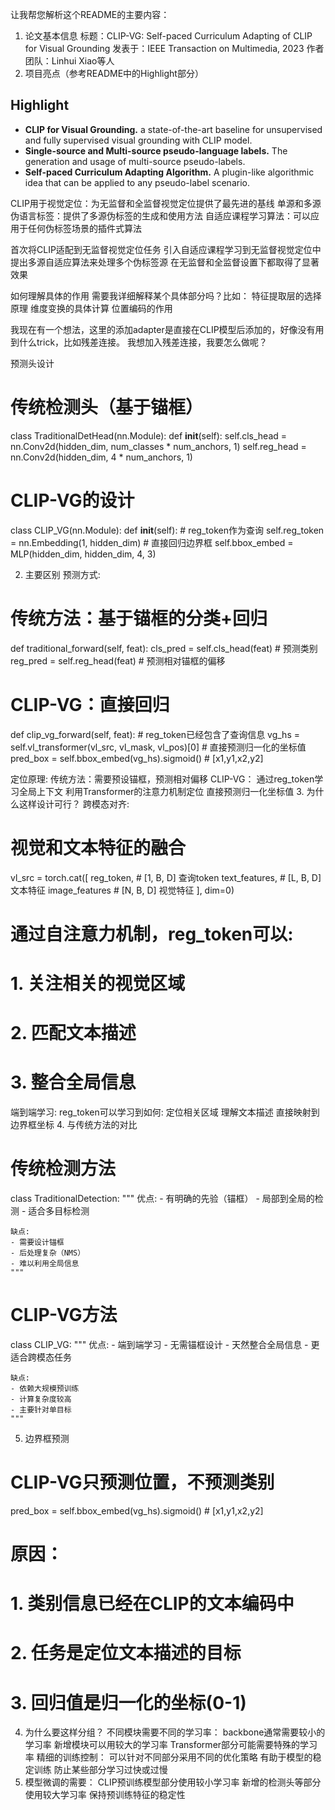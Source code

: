 让我帮您解析这个README的主要内容：
1. 论文基本信息
标题：CLIP-VG: Self-paced Curriculum Adapting of CLIP for Visual Grounding
发表于：IEEE Transaction on Multimedia, 2023
作者团队：Linhui Xiao等人
2. 项目亮点（参考README中的Highlight部分）

## Highlight
- **CLIP for Visual Grounding.** a state-of-the-art baseline for unsupervised and fully supervised visual grounding with CLIP model.
- **Single-source and Multi-source pseudo-language labels.** The generation and usage of multi-source pseudo-labels.
- **Self-paced Curriculum Adapting Algorithm.** A plugin-like algorithmic idea that can be applied to any pseudo-label scenario.

CLIP用于视觉定位：为无监督和全监督视觉定位提供了最先进的基线
单源和多源伪语言标签：提供了多源伪标签的生成和使用方法
自适应课程学习算法：可以应用于任何伪标签场景的插件式算法

首次将CLIP适配到无监督视觉定位任务
引入自适应课程学习到无监督视觉定位中
提出多源自适应算法来处理多个伪标签源
在无监督和全监督设置下都取得了显著效果


如何理解具体的作用
需要我详细解释某个具体部分吗？比如：
特征提取层的选择原理
维度变换的具体计算
位置编码的作用

我现在有一个想法，这里的添加adapter是直接在CLIP模型后添加的，好像没有用到什么trick，比如残差连接。
我想加入残差连接，我要怎么做呢？

预测头设计
# 传统检测头（基于锚框）
class TraditionalDetHead(nn.Module):
    def __init__(self):
        self.cls_head = nn.Conv2d(hidden_dim, num_classes * num_anchors, 1)
        self.reg_head = nn.Conv2d(hidden_dim, 4 * num_anchors, 1)

# CLIP-VG的设计
class CLIP_VG(nn.Module):
    def __init__(self):
        # reg_token作为查询
        self.reg_token = nn.Embedding(1, hidden_dim)
        # 直接回归边界框
        self.bbox_embed = MLP(hidden_dim, hidden_dim, 4, 3)

2. 主要区别
预测方式:
# 传统方法：基于锚框的分类+回归
def traditional_forward(self, feat):
    cls_pred = self.cls_head(feat)  # 预测类别
    reg_pred = self.reg_head(feat)  # 预测相对锚框的偏移
    
# CLIP-VG：直接回归
def clip_vg_forward(self, feat):
    # reg_token已经包含了查询信息
    vg_hs = self.vl_transformer(vl_src, vl_mask, vl_pos)[0]
    # 直接预测归一化的坐标值
    pred_box = self.bbox_embed(vg_hs).sigmoid()  # [x1,y1,x2,y2]

定位原理:
传统方法：需要预设锚框，预测相对偏移
CLIP-VG：
通过reg_token学习全局上下文
利用Transformer的注意力机制定位
直接预测归一化坐标值
3. 为什么这样设计可行？
跨模态对齐:
# 视觉和文本特征的融合
vl_src = torch.cat([
    reg_token,      # [1, B, D] 查询token
    text_features,  # [L, B, D] 文本特征
    image_features  # [N, B, D] 视觉特征
], dim=0)

# 通过自注意力机制，reg_token可以:
# 1. 关注相关的视觉区域
# 2. 匹配文本描述
# 3. 整合全局信息

端到端学习:
reg_token可以学习到如何:
定位相关区域
理解文本描述
直接映射到边界框坐标
4. 与传统方法的对比

# 传统检测方法
class TraditionalDetection:
    """
    优点:
    - 有明确的先验（锚框）
    - 局部到全局的检测
    - 适合多目标检测
    
    缺点:
    - 需要设计锚框
    - 后处理复杂（NMS）
    - 难以利用全局信息
    """

# CLIP-VG方法
class CLIP_VG:
    """
    优点:
    - 端到端学习
    - 无需锚框设计
    - 天然整合全局信息
    - 更适合跨模态任务
    
    缺点:
    - 依赖大规模预训练
    - 计算复杂度较高
    - 主要针对单目标
    """

5. 边界框预测
# CLIP-VG只预测位置，不预测类别
pred_box = self.bbox_embed(vg_hs).sigmoid()  # [x1,y1,x2,y2]

# 原因：
# 1. 类别信息已经在CLIP的文本编码中
# 2. 任务是定位文本描述的目标
# 3. 回归值是归一化的坐标(0-1)

4. 为什么要这样分组？
不同模块需要不同的学习率：
backbone通常需要较小的学习率
新增模块可以用较大的学习率
Transformer部分可能需要特殊的学习率
精细的训练控制：
可以针对不同部分采用不同的优化策略
有助于模型的稳定训练
防止某些部分学习过快或过慢
3. 模型微调的需要：
CLIP预训练模型部分使用较小学习率
新增的检测头等部分使用较大学习率
保持预训练特征的稳定性